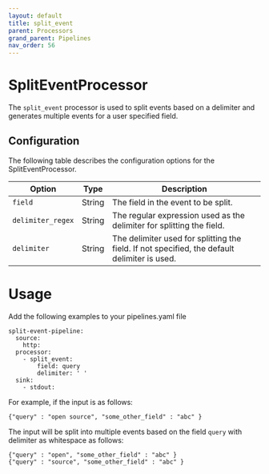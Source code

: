 ```yaml
---
layout: default
title: split_event
parent: Processors
grand_parent: Pipelines
nav_order: 56
---
```


# SplitEventProcessor

The `split_event` processor is used to split events based on a delimiter and generates multiple events for a user specified field.

## Configuration

The following table describes the configuration options for the SplitEventProcessor.

| Option           | Type    | Description                                                                                   |
|------------------|---------|-----------------------------------------------------------------------------------------------|
| `field`          | String  | The field in the event to be split.                                                           |
| `delimiter_regex`| String  | The regular expression used as the delimiter for splitting the field.                         |
| `delimiter`      | String  | The delimiter used for splitting the field. If not specified, the default delimiter is used.  |

# Usage

Add the following examples to your pipelines.yaml file

```
split-event-pipeline:
  source:
    http:
  processor:
    - split_event:
        field: query
        delimiter: ' '    
  sink:
    - stdout:
```

For example, if the input is as follows:
```
{"query" : "open source", "some_other_field" : "abc" }
```

The input will be split into multiple events based on the field `query` with delimiter as whitespace as follows:
```
{"query" : "open", "some_other_field" : "abc" }
{"query" : "source", "some_other_field" : "abc" }
```

